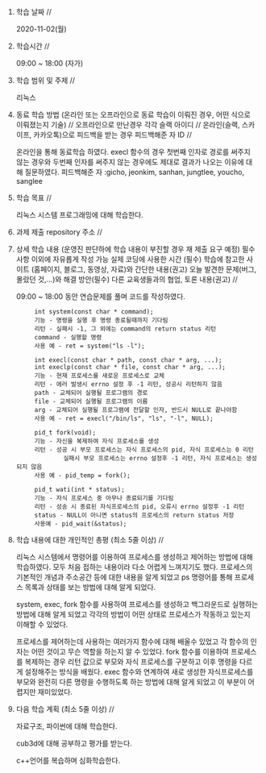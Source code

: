 1. 학습 날짜 // 

    2020-11-02(월)
 
2. 학습시간 // 

    09:00 ~ 18:00 (자가)
    
3. 학습 범위 및 주제 // 
    
    리눅스

4. 동료 학습 방법 (온라인 또는 오프라인으로 동료 학습이 이뤄진 경우, 어떤 식으로 이뤄졌는지 기술) // 오프라인으로 만난경우 각각 슬랙 아이디 // 온라인(슬랙, 스카이프, 카카오톡)으로 피드백을 받는 경우 피드백해준 자 ID // 

    온라인을 통해 동료학습 하였다. execl 함수의 경우 첫번째 인자로 경로를 써주지 않는 경우와 두번째 인자를 써주지 않는 경우에도 제대로 결과가 나오는 이유에 대해 질문하였다.  피드백해준 자 :gicho, jeonkim, sanhan, jungtlee, youcho, sanglee

5. 학습 목표 //

    리눅스 시스템 프로그래밍에 대해 학습한다.
    
6. 과제 제출 repository 주소 // 
    
    
    
7. 상세 학습 내용 (운영진 판단하에 학습 내용이 부진할 경우 재 제출 요구 예정) 필수사항 이외에 자유롭게 작성 가능 실제 코딩에 사용한 시간 (필수) 학습에 참고한 사이트 (홈페이지, 블로그, 동영상, 자료)와 간단한 내용(권고) 오늘 발견한 문제(버그, 몰랐던 것,...)와 해결 방안(필수) 다른 교육생들과의 협업, 토론 내용(권고) //
    
    09:00 ~ 18:00 동안 연습문제를 풀며 코드를 작성하였다.
    
            int system(const char * command);
            기능 - 명령을 실행 후 명령 종료될때까지 기다림
            리턴 - 실패시 -1, 그 외에는 command의 return status 리턴
            command - 실행할 명령
            사용 예 - ret = system("ls -l");
            
            int execl(const char * path, const char * arg, ...);
            int execlp(const char * file, const char * arg, ...);
            기능 - 현재 프로세스를 새로운 프로세스로 교체
            리턴 - 에러 발생시 errno 설정 후 -1 리턴, 성공시 리턴하지 않음
            path - 교체되어 실행될 프로그램의 경로
            file - 교체되어 실행될 프로그램의 이름
            arg - 교체되어 실행될 프로그램에 전달할 인자, 반드시 NULL로 끝나야함
            사용 예 - ret = execl("/bin/ls", "ls", "-l", NULL);
    
            pid_t fork(void);
            기능 - 자신을 복제하여 자식 프로세스를 생성
            리턴 - 성공 시 부모 프로세스는 자식 프로세스의 pid, 자식 프로세스는 0 리턴
                    실패시 부모 프로세스는 errno 설정후 -1 리턴, 자식 프로세스는 생성되지 않음
            사용 예 - pid_temp = fork();
        
            pid_t wati(int * status);
            기능 - 자식 프로세스 중 아무나 종료되기를 기다림
            리턴 - 성송 시 종료된 자식프로세스의 pid, 오류시 errno 설정후 -1 리턴
            status - NULL이 아니면 status의 프로세스의 return status 저장
            사용예 - pid_wait(&status);
    
8. 학습 내용에 대한 개인적인 총평 (최소 5줄 이상) //
    
    리눅스 시스템에서 명령어를 이용하여 프로세스를 생성하고 제어하는 방법에 대해 학습하였다. 모두 처음 접하는 내용이라 다소 어렵게 느껴지기도 했다. 프로세스의 기본적인 개념과 주소공간 등에 대한 내용을 알게 되었고 ps 명령어를 통해 프로세스 목록과 상태를 보는 방법에 대해 알게 되었다.
    
    system, exec, fork 함수를 사용하여 프로세스를 생성하고 백그라운드로 실행하는 방법에 대해 알게 되었고 각각의 방법이 어떤 상태로 프로세스가 작동하고 있는지 이해할 수 있었다. 
    
    프로세스를 제어하는데 사용하는 여러가지 함수에 대해 배울수 있었고 각 함수의 인자는 어떤 것이고 무슨 역할을 하는지 알 수 있었다. fork 함수를 이용하여 프로세스를 복제하는 경우 리턴 값으로 부모와 자식 프로세스를 구분하고 이후 명령을 다르게 설정해주는 방식을 배웠다. exec 함수와 연계하여 새로 생성한 자식프로세스를 부모와 완전히 다른 명령을 수행하도록 하는 방법에 대해 알게 되었고 이 부분이 어렵지만 재미있었다. 
    
9. 다음 학습 계획 (최소 5줄 이상) // 
    
    자료구조, 파이썬에 대해 학습한다.
    
    cub3d에 대해 공부하고 평가를 받는다.
    
    c++언어를 복습하며 심화학습한다.